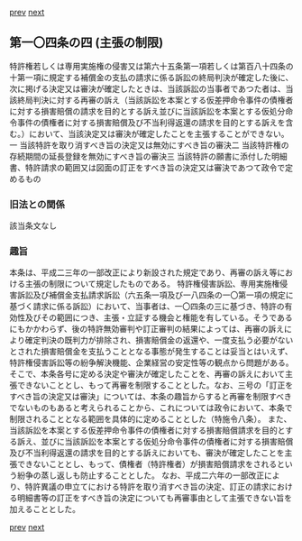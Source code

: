 [prev](/specific\markdowns\特許法\135_Mp-Ch_4-Se_2-At_104_3.md)
[next](/specific\markdowns\特許法\137_Mp-Ch_4-Se_2-At_105.md)
## 第一〇四条の四 (主張の制限)
特許権若しくは専用実施権の侵害又は第六十五条第一項若しくは第百八十四条の十第一項に規定する補償金の支払の請求に係る訴訟の終局判決が確定した後に、次に掲げる決定又は審決が確定したときは、当該訴訟の当事者であつた者は、当該終局判決に対する再審の訴え（当該訴訟を本案とする仮差押命令事件の債権者に対する損害賠償の請求を目的とする訴え並びに当該訴訟を本案とする仮処分命令事件の債権者に対する損害賠償及び不当利得返還の請求を目的とする訴えを含む。）において、当該決定又は審決が確定したことを主張することができない。
一 当該特許を取り消すべき旨の決定又は無効にすべき旨の審決二 当該特許権の存続期間の延長登録を無効にすべき旨の審決三 当該特許の願書に添付した明細書、特許請求の範囲又は図面の訂正をすべき旨の決定又は審決であつて政令で定めるもの

### 旧法との関係
該当条文なし

### 趣旨
本条は、平成二三年の一部改正により新設された規定であり、再審の訴え等における主張の制限について規定したものである。
特許権侵害訴訟、専用実施権侵害訴訟及び補償金支払請求訴訟（六五条一項及び一八四条の一〇第一項の規定に基づく請求に係る訴訟）において、当事者は、一〇四条の三に基づき、特許の有効性及びその範囲につき、主張・立証する機会と権能を有している。そうであるにもかかわらず、後の特許無効審判や訂正審判の結果によっては、再審の訴えにより確定判決の既判力が排除され、損害賠償金の返還や、一度支払う必要がないとされた損害賠償金を支払うこととなる事態が発生することは妥当とはいえず、特許権侵害訴訟等の紛争解決機能、企業経営の安定性等の観点から問題がある。
そこで、本条各号に定める決定や審決が確定したことを、再審の訴えにおいて主張できないこととし、もって再審を制限することとした。なお、三号の「訂正をすべき旨の決定又は審決」については、本条の趣旨からすると再審を制限すべきでないものもあると考えられることから、これについては政令において、本条で制限されることとなる範囲を具体的に定めることとした（特施令八条）。
また、当該訴訟を本案とする仮差押命令事件の債権者に対する損害賠償請求を目的とする訴え、並びに当該訴訟を本案とする仮処分命令事件の債権者に対する損害賠償及び不当利得返還の請求を目的とする訴えにおいても、審決が確定したことを主張できないこととし、もって、債権者（特許権者）が損害賠償請求をされるという紛争の蒸し返しも防止することとした。
なお、平成二六年の一部改正により、特許異議の申立てにおける特許を取り消すべき旨の決定、訂正の請求における明細書等の訂正をすべき旨の決定についても再審事由として主張できない旨を加えることとした。

[prev](/specific\markdowns\特許法\135_Mp-Ch_4-Se_2-At_104_3.md)
[next](/specific\markdowns\特許法\137_Mp-Ch_4-Se_2-At_105.md)